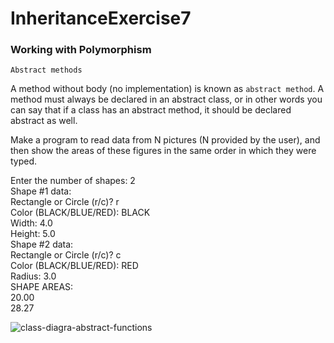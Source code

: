 # InheritanceExercise7

### Working with Polymorphism 

`Abstract methods`

A method without body (no implementation) is known as `abstract method`. A method must always be declared in an abstract class, or in other words you can say that if a class has an abstract method, it should be declared abstract as well.


Make a program to read data from N pictures (N provided by the user), and then show the areas of these figures in the same order in which they were typed.

Enter the number of shapes: 2\
Shape #1 data:\
Rectangle or Circle (r/c)? r\
Color (BLACK/BLUE/RED): BLACK\
Width: 4.0\
Height: 5.0\
Shape #2 data:\
Rectangle or Circle (r/c)? c\
Color (BLACK/BLUE/RED): RED\
Radius: 3.0\
SHAPE AREAS:\
20.00\
28.27


![class-diagra-abstract-functions](https://user-images.githubusercontent.com/22635013/130622677-c7cc3577-096f-4b7a-b057-67c6bfe586d7.png)

